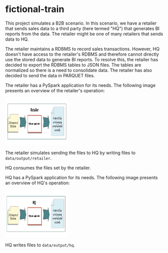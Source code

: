 # fictional-train

This project simulates a B2B scenario.  In this scenario, we have a retailer that sends
sales data to a third party (here termed "HQ") that generates BI reports from the data.
The retailer might be one of many retailers that sends data to HQ.

The retailer maintains a RDBMS to record sales transactions.  However, HQ doesn't have
access to the retailer's RDBMS and therefore cannot directly use the stored data to
generate BI reports.  To resolve this, the retailer has decided to export the RDBMS tables
to JSON files.  The tables are normalized so there is a need to consolidate data.  The 
retailer has also decided to send the data in PARQUET files.

The retailer has a PySpark application for its needs.  The following image presents an
overview of the retailer's operation:

<img src="data/images/retailer.jpg" width="200" height="150"/>

The retailer simulates sending the files to HQ by writing files to `data/output/retailer`.

HQ consumes the files set by the retailer.

HQ has a PySpark application for its needs.  The following image presents an
overview of HQ's operation:

<img src="data/images/hq.jpg" width="200" height="150"/>

HQ writes files to `data/output/hq`.
